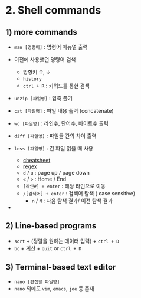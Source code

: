 # 2. Shell commands

## 1) more commands

- `man [명령어]` : 명령어 매뉴얼 출력

- 이전에 사용했던 명령어 검색
  - 방향키 ↑, ↓
  - `history`
  - `ctrl + R` : 키워드를 통한 검색
- `unzip [파일명]` : 압축 풀기
- `cat [파일명]` : 파일 내용 출력 (concatenate)
- `wc [파일명]` : 라인수, 단어수, 바이트수 출력
- `diff [파일명]` : 파일들 간의 차이 출력
- `less [파일명]` : 긴 파일 읽을 때 사용
  - [cheatsheet](http://sheet.shiar.nl/less)
  - [regex](https://codular.com/regex)
  - `d` / `u` : page up / page down
  - `<` / `>` : Home / End
  - `[라인#] + enter` : 해당 라인으로 이동
  - `/[검색어] + enter` : 검색어 탐색 ( case sensitive)
    - `n` / `N` : 다음 탐색 결과/ 이전 탐색 결과
- 

## 2) Line-based programs

- `sort` + (정렬을 원하는 데이터 입력) + `ctrl + D`
- `bc` + 계산 + `quit` or `ctrl + D`

## 3) Terminal-based text editor

- `nano [편집할 파일명]`
- `nano` 외에도 `vim`, `emacs`, `joe` 등 존재

